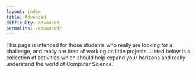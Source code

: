 ```yaml
---
layout: index
title: Advanced
difficulty: advanced
permalink: /advanced/
---
```


This page is intended for those students who really are looking for a
challenge, and really are tired of working on little projects. Listed below is
a collection of activities which should help expand your horizons and really
understand the world of Computer Science.
